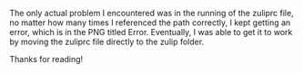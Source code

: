 The only actual problem I encountered was in the running of the zuliprc file, no matter how many times I referenced the path correctly, I kept getting an error, which is in the PNG titled Error. Eventually, I was able to get it to work by moving the zuliprc file directly to the zulip folder. 

Thanks for reading!
